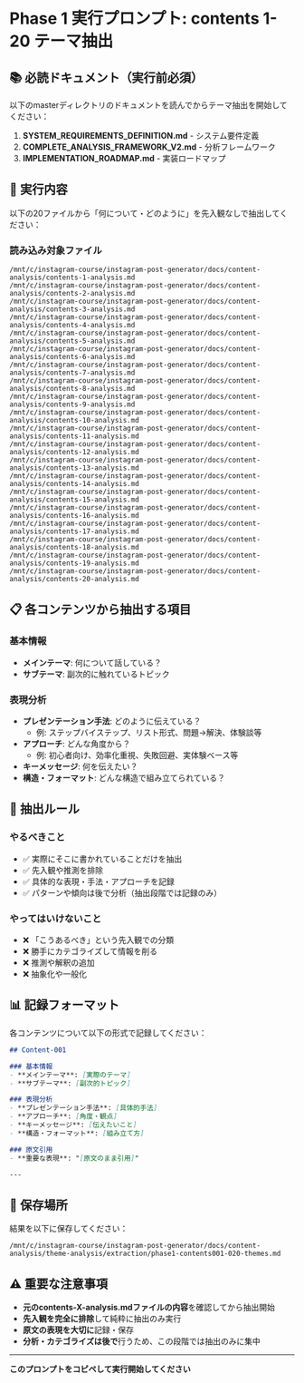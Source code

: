 # Phase 1 実行プロンプト: contents 1-20 テーマ抽出

## 📚 必読ドキュメント（実行前必須）
以下のmasterディレクトリのドキュメントを読んでからテーマ抽出を開始してください：
1. **SYSTEM_REQUIREMENTS_DEFINITION.md** - システム要件定義
2. **COMPLETE_ANALYSIS_FRAMEWORK_V2.md** - 分析フレームワーク
3. **IMPLEMENTATION_ROADMAP.md** - 実装ロードマップ

## 🎯 実行内容
以下の20ファイルから「何について・どのように」を先入観なしで抽出してください：

### 読み込み対象ファイル
```
/mnt/c/instagram-course/instagram-post-generator/docs/content-analysis/contents-1-analysis.md
/mnt/c/instagram-course/instagram-post-generator/docs/content-analysis/contents-2-analysis.md
/mnt/c/instagram-course/instagram-post-generator/docs/content-analysis/contents-3-analysis.md
/mnt/c/instagram-course/instagram-post-generator/docs/content-analysis/contents-4-analysis.md
/mnt/c/instagram-course/instagram-post-generator/docs/content-analysis/contents-5-analysis.md
/mnt/c/instagram-course/instagram-post-generator/docs/content-analysis/contents-6-analysis.md
/mnt/c/instagram-course/instagram-post-generator/docs/content-analysis/contents-7-analysis.md
/mnt/c/instagram-course/instagram-post-generator/docs/content-analysis/contents-8-analysis.md
/mnt/c/instagram-course/instagram-post-generator/docs/content-analysis/contents-9-analysis.md
/mnt/c/instagram-course/instagram-post-generator/docs/content-analysis/contents-10-analysis.md
/mnt/c/instagram-course/instagram-post-generator/docs/content-analysis/contents-11-analysis.md
/mnt/c/instagram-course/instagram-post-generator/docs/content-analysis/contents-12-analysis.md
/mnt/c/instagram-course/instagram-post-generator/docs/content-analysis/contents-13-analysis.md
/mnt/c/instagram-course/instagram-post-generator/docs/content-analysis/contents-14-analysis.md
/mnt/c/instagram-course/instagram-post-generator/docs/content-analysis/contents-15-analysis.md
/mnt/c/instagram-course/instagram-post-generator/docs/content-analysis/contents-16-analysis.md
/mnt/c/instagram-course/instagram-post-generator/docs/content-analysis/contents-17-analysis.md
/mnt/c/instagram-course/instagram-post-generator/docs/content-analysis/contents-18-analysis.md
/mnt/c/instagram-course/instagram-post-generator/docs/content-analysis/contents-19-analysis.md
/mnt/c/instagram-course/instagram-post-generator/docs/content-analysis/contents-20-analysis.md
```

## 📋 各コンテンツから抽出する項目

### 基本情報
- **メインテーマ**: 何について話している？
- **サブテーマ**: 副次的に触れているトピック

### 表現分析  
- **プレゼンテーション手法**: どのように伝えている？
  - 例: ステップバイステップ、リスト形式、問題→解決、体験談等
- **アプローチ**: どんな角度から？
  - 例: 初心者向け、効率化重視、失敗回避、実体験ベース等
- **キーメッセージ**: 何を伝えたい？
- **構造・フォーマット**: どんな構造で組み立てられている？

## 🚨 抽出ルール

### やるべきこと
- ✅ 実際にそこに書かれていることだけを抽出
- ✅ 先入観や推測を排除
- ✅ 具体的な表現・手法・アプローチを記録
- ✅ パターンや傾向は後で分析（抽出段階では記録のみ）

### やってはいけないこと  
- ❌ 「こうあるべき」という先入観での分類
- ❌ 勝手にカテゴライズして情報を削る
- ❌ 推測や解釈の追加
- ❌ 抽象化や一般化

## 📊 記録フォーマット

各コンテンツについて以下の形式で記録してください：

```markdown
## Content-001

### 基本情報
- **メインテーマ**: [実際のテーマ]
- **サブテーマ**: [副次的トピック]

### 表現分析
- **プレゼンテーション手法**: [具体的手法]
- **アプローチ**: [角度・観点]
- **キーメッセージ**: [伝えたいこと]
- **構造・フォーマット**: [組み立て方]

### 原文引用
- **重要な表現**: "[原文のまま引用]"

---
```

## 💾 保存場所
結果を以下に保存してください：
```
/mnt/c/instagram-course/instagram-post-generator/docs/content-analysis/theme-analysis/extraction/phase1-contents001-020-themes.md
```

## ⚠️ 重要な注意事項
- **元のcontents-X-analysis.mdファイルの内容**を確認してから抽出開始
- **先入観を完全に排除**して純粋に抽出のみ実行
- **原文の表現を大切に**記録・保存
- **分析・カテゴライズは後で**行うため、この段階では抽出のみに集中

---

**このプロンプトをコピペして実行開始してください**